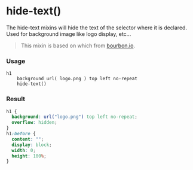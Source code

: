 # hide-text()

The hide-text mixins will hide the text of the selector where it is declared. Used for background image like logo display, etc...

> This mixin is based on which from [bourbon.io](http://bourbon.io).

### Usage

```stylus
h1
    background url( logo.png ) top left no-repeat
    hide-text()    
```

### Result

```css
h1 {
  background: url("logo.png") top left no-repeat;
  overflow: hidden;
}
h1:before {
  content: "";
  display: block;
  width: 0;
  height: 100%;
}
```
